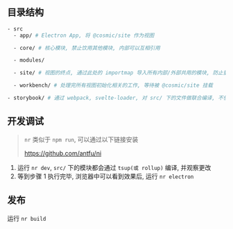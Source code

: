 ## 目录结构

```sh
- src
  - app/ # Electron App, 将 @cosmic/site 作为视图

  - core/ # 核心模块, 禁止饮用其他模块, 内部可以互相引用

  - modules/

  - site/ # 视图的终点, 通过此处的 importmap 导入所有内部/外部共用的模块, 防止重复编译

  - workbench/ # 处理完所有视图初始化相关的工作, 等待被 @cosmic/site 挂载

- storybook/ # 通过 webpack, svelte-loader, 对 src/ 下的文件做联合编译, 不使用他们的编译产物, 期望最终替换为 vite
```

## 开发调试

> `nr` 类似于 `npm run`, 可以通过以下链接安装
>
> https://github.com/antfu/ni

1. 运行 `nr dev`, `src/` 下的模块都会通过 `tsup(或 rollup)` 编译, 并观察更改
2. 等到步骤 1 执行完毕, 浏览器中可以看到效果后, 运行 `nr electron`

## 发布

运行 `nr build`
